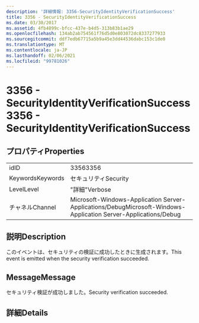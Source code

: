 ```yaml
---
description: '詳細情報: 3356-SecurityIdentityVerificationSuccess'
title: 3356 - SecurityIdentityVerificationSuccess
ms.date: 03/30/2017
ms.assetid: 4fb4899c-bfcc-437e-b4d5-313b83b1ae29
ms.openlocfilehash: 134ab2ab754561f76d5d0e803072dc8337277933
ms.sourcegitcommit: ddf7edb67715a5b9a45e3dd44536dabc153c1de0
ms.translationtype: MT
ms.contentlocale: ja-JP
ms.lasthandoff: 02/06/2021
ms.locfileid: "99781026"
---
```

# <a name="3356---securityidentityverificationsuccess"></a><span data-ttu-id="688bf-103">3356 - SecurityIdentityVerificationSuccess</span><span class="sxs-lookup"><span data-stu-id="688bf-103">3356 - SecurityIdentityVerificationSuccess</span></span>

## <a name="properties"></a><span data-ttu-id="688bf-104">プロパティ</span><span class="sxs-lookup"><span data-stu-id="688bf-104">Properties</span></span>  
  
|||  
|-|-|  
|<span data-ttu-id="688bf-105">id</span><span class="sxs-lookup"><span data-stu-id="688bf-105">ID</span></span>|<span data-ttu-id="688bf-106">3356</span><span class="sxs-lookup"><span data-stu-id="688bf-106">3356</span></span>|  
|<span data-ttu-id="688bf-107">Keywords</span><span class="sxs-lookup"><span data-stu-id="688bf-107">Keywords</span></span>|<span data-ttu-id="688bf-108">セキュリティ</span><span class="sxs-lookup"><span data-stu-id="688bf-108">Security</span></span>|  
|<span data-ttu-id="688bf-109">Level</span><span class="sxs-lookup"><span data-stu-id="688bf-109">Level</span></span>|<span data-ttu-id="688bf-110">"詳細"</span><span class="sxs-lookup"><span data-stu-id="688bf-110">Verbose</span></span>|  
|<span data-ttu-id="688bf-111">チャネル</span><span class="sxs-lookup"><span data-stu-id="688bf-111">Channel</span></span>|<span data-ttu-id="688bf-112">Microsoft-Windows-Application Server-Applications/Debug</span><span class="sxs-lookup"><span data-stu-id="688bf-112">Microsoft-Windows-Application Server-Applications/Debug</span></span>|  
  
## <a name="description"></a><span data-ttu-id="688bf-113">説明</span><span class="sxs-lookup"><span data-stu-id="688bf-113">Description</span></span>  

 <span data-ttu-id="688bf-114">このイベントは、セキュリティの検証に成功したときに生成されます。</span><span class="sxs-lookup"><span data-stu-id="688bf-114">This event is emitted when the security verification succeeded.</span></span>  
  
## <a name="message"></a><span data-ttu-id="688bf-115">Message</span><span class="sxs-lookup"><span data-stu-id="688bf-115">Message</span></span>  

 <span data-ttu-id="688bf-116">セキュリティ検証が成功しました。</span><span class="sxs-lookup"><span data-stu-id="688bf-116">Security verification succeeded.</span></span>  
  
## <a name="details"></a><span data-ttu-id="688bf-117">詳細</span><span class="sxs-lookup"><span data-stu-id="688bf-117">Details</span></span>
